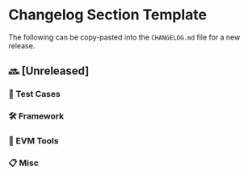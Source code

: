 # Changelog Section Template

The following can be copy-pasted into the `CHANGELOG.md` file for a new release.

## 🔜 [Unreleased]

### 🧪 Test Cases

### 🛠️ Framework

### 🔧 EVM Tools

### 📋 Misc
